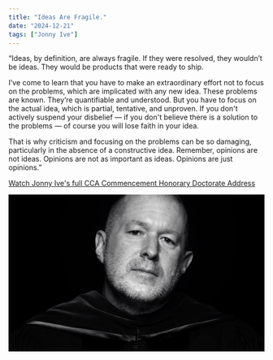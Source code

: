 ```yaml
---
title: "Ideas Are Fragile."
date: "2024-12-21"
tags: ["Jonny Ive"]
---
```


“Ideas, by definition, are always fragile. If they were resolved, they wouldn’t be ideas. They would be products that were ready to ship.

I’ve come to learn that you have to make an extraordinary effort not to focus on the problems, which are implicated with any new idea. These problems are known. They’re quantifiable and understood. But you have to focus on the actual idea, which is partial, tentative, and unproven. If you don't actively suspend your disbelief — if you don't believe there is a solution to the problems — of course you will lose faith in your idea.

That is why criticism and focusing on the problems can be so damaging, particularly in the absence of a constructive idea. Remember, opinions are not ideas. Opinions are not as important as ideas. Opinions are just opinions.”

[Watch Jonny Ive's full CCA Commencement Honorary Doctorate Address](https://www.youtube.com/watch?v=gr3GKcwG9s8)

![So what?](note_images/jonnyIveCCA.jpg)
